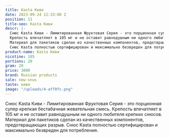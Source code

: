 ```yaml
---
title: Kasta Киви
date: 2023-09-24 12:33:00 Z
position: 11
title-seo: Kasta Киви
descr: |-
  Снюс Kasta Киви - Лимитированная Фруктовая Серия - это порционная супер крепкая бестабачная жевательная смесь.
  Крепость впечатляет в 105 мг и не оставит равнодушным ни одного любителя крепких снюсов.
  Материал для пакетиков сделан из качественных компонентов, предотвращающих разрыв.
  Снюс Kasta полностью сертифицирован и максимально безвреден для потребления.
product-name: Kasta Киви
nicotine: 105
portions: 20
gram: 20
price: 3000
brand: Russian products
sale: new-snus
taste: киви
image: "/uploads/4-aff0fc.png"
---
```


Снюс Kasta Киви - Лимитированная Фруктовая Серия - это порционная супер крепкая бестабачная жевательная смесь.
Крепость впечатляет в 105 мг и не оставит равнодушным ни одного любителя крепких снюсов.
Материал для пакетиков сделан из качественных компонентов, предотвращающих разрыв.
Снюс Kasta полностью сертифицирован и максимально безвреден для потребления.